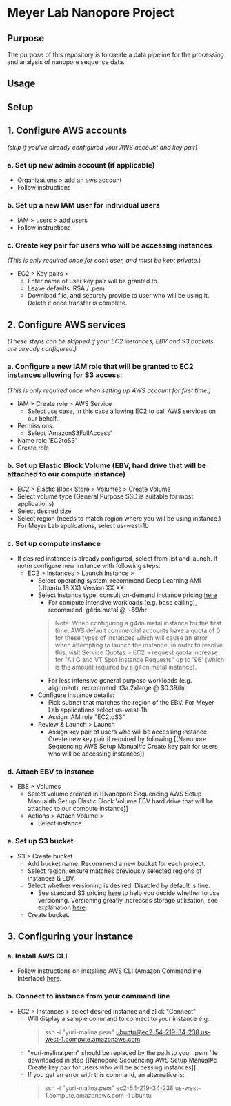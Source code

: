 # Meyer Lab Nanopore Project  
## Purpose  
The purpose of this repository is to create a data pipeline for the processing and analysis of nanopore sequence data.

## Usage

## Setup
## 1. Configure AWS accounts
*(skip if you've already configured your AWS account and key pair)*
### a. Set up new admin account (if applicable)
- Organizations > add an aws account
- Follow instructions

### b. Set up a new IAM user for individual users
- IAM > users > add users
- Follow instructions

### c. Create key pair for users who will be accessing instances
*(This is only required once for each user, and must be kept private.*)
- EC2 > Key pairs >
	- Enter name of user key pair will be granted to
	- Leave defaults: RSA / .pem
	- Download file, and securely provide to user who will be using it. Delete it once transfer is complete.
	
## 2. Configure AWS services
*(These steps can be skipped if your EC2 instances, EBV and S3 buckets are already configured.)*
### a. Configure a new IAM role that will be granted to EC2 instances allowing for S3 access:
*(This is only required once when setting up AWS account for first time.)*
- IAM > Create role > AWS Service
	- Select use case, in this case allowing EC2 to call AWS services on our behalf.
- Permissions:
	- Select 'AmazonS3FullAccess'
- Name role 'EC2toS3' 
- Create role

### b. Set up Elastic Block Volume (EBV, hard drive that will be attached to our compute instance)
- EC2 > Elastic Block Store > Volumes > Create Volume
- Select volume type (General Purpose SSD is suitable for most applications)
- Select desired size
- Select region (needs to match region where you will be using instance.) For Meyer Lab applications, select us-west-1b

### c. Set up compute instance
- If desired instance is already configured, select from list and launch. If notm configure new instance with following steps:
	- EC2 > Instances > Launch Instance > 
		- Select operating system: recommend Deep Learning AMI (Ubuntu 18.XX) Version XX.XX
		- Select instance type: consult on-demand instance pricing [here](https://aws.amazon.com/ec2/pricing/on-demand/)
			- For compute intensive workloads (e.g. base calling), recommend: g4dn.metal @ ~$9/hr
			>Note: When configuring a g4dn.metal instance for the first time, AWS default commercial accounts have a quota of 0 for these types of instances which will cause an error when attempting to launch the instance. In order to resolve this, visit Service Quotas > EC2 > request quota increase for "All G and VT Spot Instance Requests" up to '96' (which is the amount required by a g4dn.metal instance). 
			- For less intensive general purpose workloads (e.g. alignment), recommend:  t3a.2xlarge @ 	$0.39/hr
		- Configure instance details: 
			- Pick subnet that matches the region of the EBV. For Meyer Lab applications select us-west-1b
			- Assign IAM role "EC2toS3"
		- Review & Launch > Launch
			- Assign key pair of users who will be accessing instance. Create new key pair if required by following [[Nanopore Sequencing AWS Setup Manual#c Create key pair for users who will be accessing instances]]

### d. Attach EBV to instance
- EBS > Volumes
	- Select volume created in [[Nanopore Sequencing AWS Setup Manual#b Set up Elastic Block Volume EBV hard drive that will be attached to our compute instance]]
	- Actions > Attach Volume >
		- Select instance

### e. Set up S3 bucket
- S3 > Create bucket
	- Add bucket name. Recommend a new bucket for each project.
	- Select region, ensure matches previously selected regions of instances & EBV.
	- Select whether versioning is desired. Disabled by default is fine.
		-  See standard S3 pricing [here](https://aws.amazon.com/s3/pricing/) to help you decide whether to use versioning. Versioning greatly increases storage utilization, see explanation [here](https://aws.amazon.com/s3/faqs/).
	- Create bucket.

## 3. Configuring your instance
### a. Install AWS CLI
- Follow instructions on installing AWS CLI (Amazon Commandline Interface) [here](https://docs.aws.amazon.com/cli/latest/userguide/getting-started-install.html).

### b. Connect to instance from your command line
- EC2 > Instances > select desired instance and click "Connect"
	- Will display a sample command to connect to your instance e.g.:
		>ssh -i "yuri-malina.pem" ubuntu@ec2-54-219-34-238.us-west-1.compute.amazonaws.com
	- "yuri-malina.pem" should be replaced by the path to your .pem file downloaded in step [[Nanopore Sequencing AWS Setup Manual#c Create key pair for users who will be accessing instances]].
	- If you get an error with this command, an alternative is:
		> ssh -i "yuri-malina.pem" ec2-54-219-34-238.us-west-1.compute.amazonaws.com -l ubuntu
